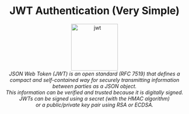 <h1 align="center">JWT Authentication (Very Simple)</h1>

<p align="center">
  <img src="https://jwt.io/img/pic_logo.svg" alt="jwt" with="128" height="128" /><br>
  <i>
    JSON Web Token (JWT) is an open standard (RFC 7519) that defines a compact and self-contained way for securely transmitting information between parties as a JSON object. <br>This information can be verified and trusted because it is digitally signed. <br>JWTs can be signed using a secret (with the HMAC algorithm) <br>or a public/private key pair using RSA or ECDSA.
  </i>
</p>
